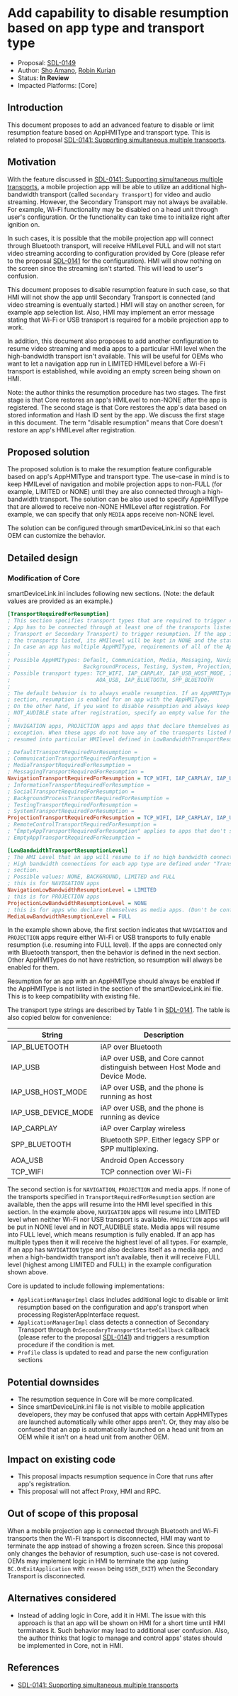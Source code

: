 # Add capability to disable resumption based on app type and transport type

* Proposal: [SDL-0149](0149-mt-registration-limitation.md)
* Author: [Sho Amano](https://github.com/shoamano83), [Robin Kurian](https://github.com/robinmk)
* Status: **In Review**
* Impacted Platforms: [Core]

## Introduction

This document proposes to add an advanced feature to disable or limit resumption feature based on AppHMIType and transport type. This is related to proposal [SDL-0141: Supporting simultaneous multiple transports][multiple_transports].


## Motivation

With the feature discussed in [SDL-0141: Supporting simultaneous multiple transports][multiple_transports], a mobile projection app will be able to utilize an additional high-bandwidth transport (called `Secondary Transport`) for video and audio streaming. However, the Secondary Transport may not always be available. For example, Wi-Fi functionality may be disabled on a head unit through user's configuration. Or the functionality can take time to initialize right after ignition on.

In such cases, it is possible that the mobile projection app will connect through Bluetooth transport, will receive HMILevel FULL and will not start video streaming according to configuration provided by Core (please refer to the proposal [SDL-0141][multiple_transports] for the configuration). HMI will show nothing on the screen since the streaming isn't started. This will lead to user's confusion.

This document proposes to disable resumption feature in such case, so that HMI will not show the app until Secondary Transport is connected (and video streaming is eventually started.) HMI will stay on another screen, for example app selection list. Also, HMI may implement an error message stating that Wi-Fi or USB transport is required for a mobile projection app to work.

In addition, this document also proposes to add another configuration to resume video streaming and media apps to a particular HMI level when the high-bandwidth transport isn't available. This will be useful for OEMs who want to let a navigation app run in LIMITED HMILevel before a Wi-Fi transport is established, while avoiding an empty screen being shown on HMI.

Note: the author thinks the resumption procedure has two stages. The first stage is that Core restores an app's HMILevel to non-NONE after the app is registered. The second stage is that Core restores the app's data based on stored information and Hash ID sent by the app. We discuss the first stage in this document. The term "disable resumption" means that Core doesn't restore an app's HMILevel after registration.


## Proposed solution

The proposed solution is to make the resumption feature configurable based on app's AppHMIType and transport type. The use-case in mind is to keep HMILevel of navigation and mobile projection apps to non-FULL (for example, LIMITED or NONE) until they are also connected through a high-bandwidth transport. The solution can be also used to specify AppHMIType that are allowed to receive non-NONE HMILevel after registration. For example, we can specify that only `MEDIA` apps receive non-NONE level.

The solution can be configured through smartDeviceLink.ini so that each OEM can customize the behavior.


## Detailed design

### Modification of Core

smartDeviceLink.ini includes following new sections. (Note: the default values are provided as an example.)

```ini
[TransportRequiredForResumption]
; This section specifies transport types that are required to trigger resumption for each AppHMIType.
; App has to be connected through at least one of the transports listed (either as the Primary
; Transport or Secondary Transport) to trigger resumption. If the app is not connected with any of
; the transports listed, its HMIlevel will be kept in NONE and the state stays in NOT_AUDIBLE.
; In case an app has multiple AppHMIType, requirements of all of the AppHMITypes are applied.
;
; Possible AppHMITypes: Default, Communication, Media, Messaging, Navigation, Information, Social,
;                       BackgroundProcess, Testing, System, Projection, RemoteControl, EmptyApp
; Possible transport types: TCP_WIFI, IAP_CARPLAY, IAP_USB_HOST_MODE, IAP_USB_DEVICE_MODE, IAP_USB,
;                           AOA_USB, IAP_BLUETOOTH, SPP_BLUETOOTH
;
; The default behavior is to always enable resumption. If an AppHMIType is not listed in this
; section, resumption is enabled for an app with the AppHMIType.
; On the other hand, if you want to disable resumption and always keep an app in NONE and
; NOT_AUDIBLE state after registration, specify an empty value for the AppHMIType.
;
; NAVIGATION apps, PROJECTION apps and apps that declare themselves as media apps have a special
; exception. When these apps do not have any of the transports listed here, they will be still
; resumed into particular HMIlevel defined in LowBandwidthTransportResumptionLevel section.

; DefaultTransportRequiredForResumption =
; CommunicationTransportRequiredForResumption =
; MediaTransportRequiredForResumption =
; MessagingTransportRequiredForResumption =
NavigationTransportRequiredForResumption = TCP_WIFI, IAP_CARPLAY, IAP_USB_HOST_MODE, IAP_USB_DEVICE_MODE, IAP_USB, AOA_USB
; InformationTransportRequiredForResumption =
; SocialTransportRequiredForResumption =
; BackgroundProcessTransportRequiredForResumption =
; TestingTransportRequiredForResumption =
; SystemTransportRequiredForResumption =
ProjectionTransportRequiredForResumption = TCP_WIFI, IAP_CARPLAY, IAP_USB_HOST_MODE, IAP_USB_DEVICE_MODE, IAP_USB, AOA_USB
; RemoteControlTransportRequiredForResumption =
; "EmptyAppTransportRequiredForResumption" applies to apps that don't specify any AppHMIType
; EmptyAppTransportRequiredForResumption =

[LowBandwidthTransportResumptionLevel]
; The HMI Level that an app will resume to if no high bandwidth connection is active.
; High bandwidth connections for each app type are defined under "TransportRequiredForResumption"
; section.
; Possible values: NONE, BACKGROUND, LIMITED and FULL
; this is for NAVIGATION apps
NavigationLowBandwidthResumptionLevel = LIMITED
; this is for PROJECTION apps
ProjectionLowBandwidthResumptionLevel = NONE
; this is for apps who declare themselves as media apps. (Don't be confused with AppHMIType=MEDIA.)
MediaLowBandwidthResumptionLevel = FULL
```

In the example shown above, the first section indicates that `NAVIGATION` and `PROJECTION` apps require either Wi-Fi or USB transports to fully enable resumption (i.e. resuming into FULL level). If the apps are connected only with Bluetooth transport, then the behavior is defined in the next section. Other AppHMITypes do not have restriction, so resumption will always be enabled for them.

Resumption for an app with an AppHMIType should always be enabled if the AppHMIType is not listed in the section of the smartDeviceLink.ini file. This is to keep compatibility with existing file.

The transport type strings are described by Table 1 in [SDL-0141][multiple_transports]. The table is also copied below for convenience:

String                 | Description
-----------------------|------------
IAP\_BLUETOOTH         | iAP over Bluetooth
IAP\_USB               | iAP over USB, and Core cannot distinguish between Host Mode and Device Mode.
IAP\_USB\_HOST\_MODE   | iAP over USB, and the phone is running as host
IAP\_USB\_DEVICE\_MODE | iAP over USB, and the phone is running as device
IAP\_CARPLAY           | iAP over Carplay wireless
SPP\_BLUETOOTH         | Bluetooth SPP. Either legacy SPP or SPP multiplexing.
AOA\_USB               | Android Open Accessory
TCP\_WIFI              | TCP connection over Wi-Fi


The second section is for `NAVIGATION`, `PROJECTION` and media apps. If none of the transports specified in `TransportRequiredForResumption` section are available, then the apps will resume into the HMI level specified in this section. In the example above, `NAVIGATION` apps will resume into LIMITED level when neither Wi-Fi nor USB transport is available. `PROJECTION` apps will be put in NONE level and in NOT\_AUDIBLE state. Media apps will resume into FULL level, which means resumption is fully enabled. If an app has multiple types then it will receive the highest level of all types. For example, if an app has `NAVIGATION` type and also declares itself as a media app, and when a high-bandwidth transport isn't available, then it will receive FULL level (highest among LIMITED and FULL) in the example configuration shown above.


Core is updated to include following implementations:
- `ApplicationManagerImpl` class includes additional logic to disable or limit resumption based on the configuration and app's transport when processing RegisterAppInterface request.
- `ApplicationManagerImpl` class detects a connection of Secondary Transport through `OnSecondaryTransportStartedCallback` callback (please refer to the proposal [SDL-0141][multiple_transports]) and triggers a resumption procedure if the condition is met.
- `Profile` class is updated to read and parse the new configuration sections


## Potential downsides

* The resumption sequence in Core will be more complicated.
* Since smartDeviceLink.ini file is not visible to mobile application developers, they may be confused that apps with certain AppHMITypes are launched automatically while other apps aren't. Or, they may also be confused that an app is automatically launched on a head unit from an OEM while it isn't on a head unit from another OEM.


## Impact on existing code

* This proposal impacts resumption sequence in Core that runs after app's registration.
* This proposal will not affect Proxy, HMI and RPC.


## Out of scope of this proposal

When a mobile projection app is connected through Bluetooth and Wi-Fi transports then the Wi-Fi transport is disconnected, HMI may want to terminate the app instead of showing a frozen screen. Since this proposal only changes the behavior of resumption, such use-case is not covered. OEMs may implement logic in HMI to terminate the app (using `BC.OnExitApplication` with `reason` being `USER_EXIT`) when the Secondary Transport is disconnected.


## Alternatives considered

* Instead of adding logic in Core, add it in HMI. The issue with this approach is that an app will be shown on HMI for a short time until HMI terminates it. Such behavior may lead to additional user confusion. Also, the author thinks that logic to manage and control apps' states should be implemented in Core, not in HMI.


## References

- [SDL-0141: Supporting simultaneous multiple transports][multiple_transports]


  [multiple_transports]: 0141-multiple-transports.md  "Supporting simultaneous multiple transports"

